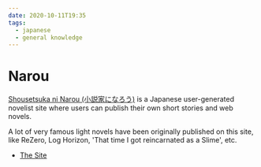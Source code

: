 ```yaml
---
date: 2020-10-11T19:35
tags:
  - japanese
  - general knowledge
---
```


# Narou

[Shousetsuka ni Narou (小説家になろう)](https://en.wikipedia.org/wiki/Sh%C5%8Dsetsuka_ni_Nar%C5%8D)
is a Japanese user-generated novelist site where users can publish their own
short stories and web novels.

A lot of very famous light novels have been originally published on this site,
like ReZero, Log Horizon, 'That time I got reincarnated as a Slime', etc.

 * [The Site](http://syosetu.com/)
